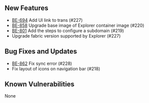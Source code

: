 <!-- (SPDX-License-Identifier: CC-BY-4.0) -->  <!-- Ensure there is a newline before, and after, this line -->

## New Features

* [BE-694](https://jira.hyperledger.org/browse/BE-694) Add UI link to trans (#227)
* [BE-858](https://jira.hyperledger.org/browse/BE-858) Upgrade base image of Explorer container image (#220)
* [BE-801](https://jira.hyperledger.org/browse/BE-801) Add the steps to configure a subdomain (#219)
* Upgrade fabric version supported by Explorer (#227)

## Bug Fixes and Updates

* [BE-862](https://jira.hyperledger.org/browse/BE-862) Fix sync error  (#228)
* Fix layout of icons on navigation bar (#218)

## Known Vulnerabilities

None

